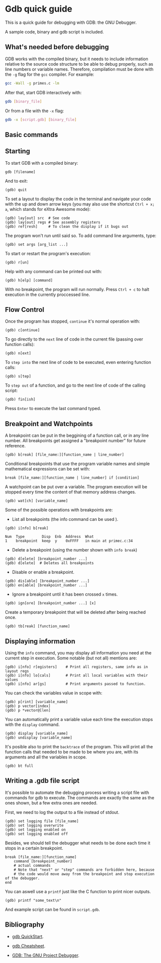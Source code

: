 # Gdb quick guide

This is a quick guide for debugging with GDB: the GNU Debugger.

A sample code, binary and gdb script is included.

## What's needed before debugging

GDB works with the compiled binary, but it needs to include information relative to the source code structure to be able to debug properly, such as line numbers or variable names. Therefore, compilation must be done with the `-g` flag for the `gcc` compiler. For example:

```bash
gcc -Wall -g primes.c -lm
```

After that, start GDB interactively with:

```bash
gdb [binary_file]
```

Or from a file with the `-x` flag:

```bash
gdb -x [script.gdb] [binary_file]
```

## Basic commands

## Starting

To start GDB with a compiled binary:

```gdb
gdb [filename]
```

And to exit:

```gdb
(gdb) quit
```

To set a layout to display the code in the terminal and navigate your code with the up and down arrow keys (you may also use the shortcut `Ctrl + x; a`, which stands for eXtra Awesome mode):

```gdb
(gdb) lay[out] src  # See code
(gdb) lay[out] regs # See assembly registers
(gdb) ref[resh]     # To clean the display if it bugs out
```

The program won't run until said so. To add command line arguments, type:

```gdb
(gdb) set args [arg_list ...]
```

To start or restart the program's execution:

```gdb
(gdb) r[un]
```

Help with any command can be printed out with:

```gdb
(gdb) h[elp] [command]
```

With no breakpoint, the program will run normally. Press `Ctrl + c` to halt execution in the currently proccessed line.

## Flow Control

Once the program has stopped, `continue` it's normal operation with:

```gdb
(gdb) c[ontinue]
```

To go directly to the `next` line of code in the current file (passing over function calls):

```gdb
(gdb) n[ext]
```

To `step into` the next line of code to be executed, even entering function calls:

```gdb
(gdb) s[tep]
```

To `step out` of a function, and go to the next line of code of the calling script:

```gdb
(gdb) fin[ish]
```

Press `Enter` to execute the last command typed.

## Breakpoint and Watchpoints

A breakpoint can be put in the beggining of a function call, or in any line number. All breakpoints get assigned a "breakpoint number" for future reference.

```gdb
(gdb) b[reak] [file_name:][function_name | line_number]
```

Conditional breakpoints that use the program variable names and simple mathematical expressions can be set with:

```gdb
break [file_name:][function_name | line_number] if [condition]
```

A watchpoint can be put over a variable. The program execution will be stopped every time the content of that memory address changes.

```gdb
(gdb) wat[ch] [variable_name]
```

Some of the possible operations with breakpoints are:

* List all breakpoints (the info command can be used ).

```gdb
(gdb) i[nfo] b[reak]

Num  Type        Disp  Enb  Address  What
1    breakpoint  keep  y    0xFFFF   in main at primec.c:34
```

* Delete a breakpoint (using the number shown with `info break`)

```gdb
(gdb) d[elete] [breakpoint_number ...]
(gdb) d[elete]  # Deletes all breakpoints
```

* Disable or enable a breakpoint.

```gdb
(gdb) dis[able] [breakpoint_number ...]
(gdb) en[able] [breakpoint_number ...]
```

* Ignore a breakpoint until it has been crossed `x` times.

```gdb
(gdb) ign[ore] [breakpoint_number ...] [x]
```

Create a temporary breakpoint that will be deleted after being reached once.

```gdb
(gdb) tb[reak] [function_name]
```

## Displaying information

Using the `info` command, you may display all information you need at the current step in execution. Some notable (but not all) mentions are:

```gdb
(gdb) i[nfo] r[egisters]    # Print all registers, same info as in layout regs
(gdb) i[nfo] lo[cals]       # Print all local variables with their values
(gdb) i[nfo] ar[gs]         # Print arguments passed to function.
```

You can check the variables value in scope with:

```gdb
(gdb) p[rint] [variable_name]
(gdb) p vector[index]
(gdb) p *vector@[len]
```

You can automatically print a variable value each time the execution stops with the `display` command.

```gdb
(gdb) display [variable_name]
(gdb) undisplay [variable_name]
```

It's posible also to print the `backtrace` of the program. This will print all the function calls that needed to be made to be where you are, with its arguments and all the variables in scope.

```gdb
(gdb) bt full
```

## Writing a .gdb file script

It's possible to automate the debugging process writing a script file with commands for gdb to execute. The commands are exactly the same as the ones shown, but a few extra ones are needed.

First, we need to log the output to a file instead of stdout.

```gdb
(gdb) set logging file [file_name]
(gdb) set logging overwrite
(gdb) set logging enabled on
(gdb) set logging enabled off
```

Besides, we should tell the debugger what needs to be done each time it stops in a certain breakpoint.

```gdb
break [file_name:][function_name]
    command [breakpoint_number]
    # actual commands
    # Note that "next" or "step" commands are forbidden here, because
    # the code would move away from the breakpoint and stop execution of the debugger.
end
```

You can aswell use a `printf` just like the C function to print nicer outputs.

```gdb
(gdb) printf "some_text\n"
```

And example script can be found in `script.gdb`.

## Bibliography

* [gdb QuickStart](https://web.eecs.umich.edu/~sugih/pointers/gdbQS.html#:~:text=If%20you%20want%20gdb%20to,or%20gdb%20encounters%20a%20breakpoint.).

* [gdb Cheatsheet](https://cs.brown.edu/courses/cs033/docs/guides/gdb.pdf).

* [GDB: The GNU Project Debugger](https://www.sourceware.org/gdb/documentation/).
